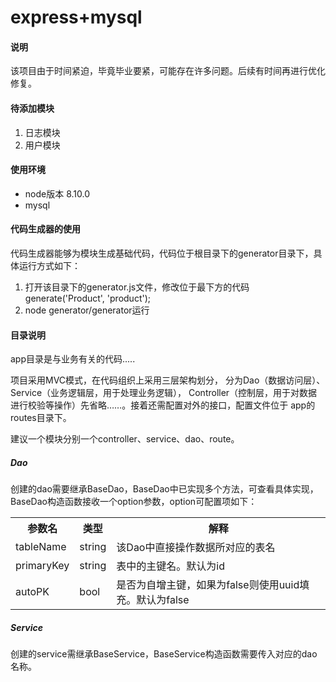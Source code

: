 # express+mysql

#### **说明**
该项目由于时间紧迫，毕竟毕业要紧，可能存在许多问题。后续有时间再进行优化修复。

#### 待添加模块
1. 日志模块
2. 用户模块

#### 使用环境
- node版本 8.10.0
- mysql

#### 代码生成器的使用
代码生成器能够为模块生成基础代码，代码位于根目录下的generator目录下，具体运行方式如下：
1. 打开该目录下的generator.js文件，修改位于最下方的代码
generate('Product', 'product');
2. node generator/generator运行

#### 目录说明
app目录是与业务有关的代码.....

项目采用MVC模式，在代码组织上采用三层架构划分，
分为Dao（数据访问层）、Service（业务逻辑层，用于处理业务逻辑），
Controller（控制层，用于对数据进行校验等操作）先省略……。接着还需配置对外的接口，配置文件位于
app的routes目录下。

建议一个模块分别一个controller、service、dao、route。


##### Dao
创建的dao需要继承BaseDao，BaseDao中已实现多个方法，可查看具体实现，BaseDao构造函数接收一个option参数，option可配置项如下：
<table>
<tr>
<th>参数名</th>
<th>类型</th>
<th>解释</th>
</tr>
<tr>
<td>tableName</td>
<td>string</td>
<td>该Dao中直接操作数据所对应的表名</td>
</tr>
<tr>
<td>primaryKey</td>
<td>string</td>
<td>表中的主键名。默认为id</td>
</tr>
<tr>
<td>autoPK</td>
<td>bool</td>
<td>是否为自增主键，如果为false则使用uuid填充。默认为false</td>
</tr>
</table>

##### Service
创建的service需继承BaseService，BaseService构造函数需要传入对应的dao名称。